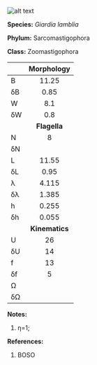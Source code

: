 ![alt text](https://github.com/marcos-fvr/BOSO-micro/blob/main/9-Figures/Giardia_lamblia.png)

**Species:** *Giardia lamblia*

**Phylum:** Sarcomastigophora	

**Class:** Zoomastigophora



| |     **Morphology**     |
|:---- | :------: |
| B | 11.25 |
| δB | 0.85 | 
| W | 8.1 |
| δW | 0.8 |
|  | **Flagella** |
| N | 8 |
| δN |  |
| L | 11.55 |
| δL | 0.95 |
| λ | 4.115 |
| δλ | 1.385  |
| h | 0.255 |
| δh | 0.055 |
|  | **Kinematics** |
| U | 26 |
| δU | 14 |
| f | 13 |
| δf | 5  |
| Ω |  |
| δΩ |  |


**Notes:** 
1. η=1;

**References:** 
1. BOSO
